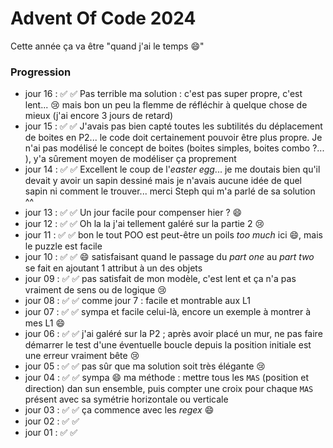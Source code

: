 # Advent Of Code 2024

Cette année ça va être "quand j'ai le temps :smile:"

### Progression

- jour 16 : ✅ ✅ Pas terrible ma solution : c'est pas super propre, c'est lent... :cry: mais bon un peu la flemme de réfléchir à quelque chose de mieux (j'ai encore 3 jours de retard) 
- jour 15 : ✅ ✅ J'avais pas bien capté toutes les subtilités du déplacement de boites en P2... le code doit certainement pouvoir être plus propre. Je n'ai pas modélisé le concept de boites (boites simples, boites combo ?... ), y'a sûrement moyen de modéliser ça proprement
- jour 14 : ✅ ✅ Excellent le coup de l'_easter egg_... je me doutais bien qu'il devait y avoir un sapin dessiné mais je n'avais aucune idée de quel sapin ni comment le trouver... merci Steph qui m'a parlé de sa solution ^^  
- jour 13 : ✅ ✅ Un jour facile pour compenser hier ? :smile: 
- jour 12 : ✅ ✅ Oh la la j'ai tellement galéré sur la partie 2 :cry: 
- jour 11 : ✅ ✅ bon le tout POO est peut-être un poils _too much_ ici :smile:, mais le puzzle est facile 
- jour 10 : ✅ ✅ :smile: satisfaisant quand le passage du _part one_ au _part two_ se fait en ajoutant 1 attribut à un des objets  
- jour 09 : ✅ ✅ pas satisfait de mon modèle, c'est lent et ça n'a pas vraiment de sens ou de logique :cry: 
- jour 08 : ✅ ✅ comme jour 7 : facile et montrable aux L1 
- jour 07 : ✅ ✅ sympa et facile celui-là, encore un exemple à montrer à mes L1 :smile: 
- jour 06 : ✅ ✅ j'ai galéré sur la P2 ; après avoir placé un mur, ne pas faire démarrer le test d'une éventuelle boucle depuis la position initiale est une erreur vraiment bête :cry:
- jour 05 : ✅ ✅ pas sûr que ma solution soit très élégante :cry:
- jour 04 : ✅ ✅ sympa :smile: ma méthode : mettre tous les `MAS` (position et direction) dan sun ensemble, puis compter une croix pour chaque `MAS` présent avec sa symétrie horizontale ou verticale
- jour 03 : ✅ ✅ ça commence avec les _regex_ :smile:
- jour 02 : ✅ ✅
- jour 01 : ✅ ✅

